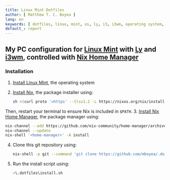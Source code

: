 ```yaml
---
title: Linux Mint Dotfiles
author: [ Matthew T. C. Boyea ]
lang: en
keywords: [ dotfiles, linux, mint, os, ly, i3, i3wm, operating system, bash, nix ]
default_: report
---
```

## My PC configuration for [Linux Mint] with [Ly] and [i3wm], controlled with [Nix Home Manager]

### Installation

1. [Install Linux Mint](https://linuxmint.com/download.php), the operating system
2. [Install Nix](https://nixos.org/download/), the package installer using:

   ```sh
   sh <(curl proto '=https' --tlsv1.2 -L https://nixos.org/nix/install) --daemon
   ```

  Then, restart your terminal to ensure Nix is included in `$PATH`.
3. [Install Nix Home Manager](https://nix-community.github.io/home-manager/index.xhtml#sec-install-standalone), the package manager using:

   ```sh
   nix-channel --add https://github.com/nix-community/home-manager/archive/master.tar.gz home-manager
   nix-channel --update
   nix-shell '<home-manager>' -A install
   ```

4. Clone this git repository using:

   ```sh
   nix-shell -p git --command 'git clone https://github.com/mboyea/.dotfiles ~/.dotfiles'
   ```

5. Run the install script using:

   ```sh
   ~\.dotfiles\install.sh
   ```

[Linux Mint]: https://linuxmint.com
[Ly]: https://github.com/fairyglade/ly
[i3wm]: https://i3wm.org/
[Nix Home Manager]: https://github.com/nix-community/home-manager


